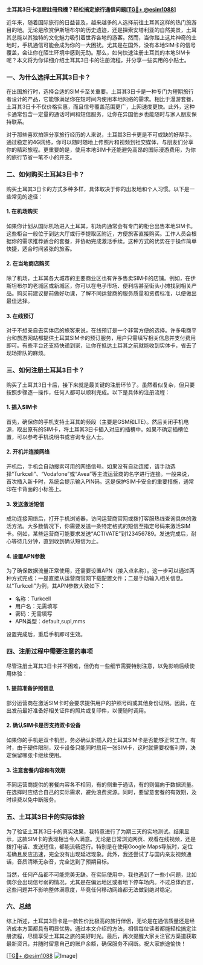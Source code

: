**土耳其3日卡怎麽註冊飛機？轻松搞定旅行通信问题[[TG💪+ @esim1088](https://t.me/s/esim1088)]**

近年来，随着国际旅行的日益普及，越来越多的人选择前往土耳其这样的热门旅游目的地。无论是欣赏伊斯坦布尔的历史遗迹，还是探索安塔利亚的自然美景，土耳其总能以其独特的文化魅力吸引着世界各地的游客。然而，当你踏上这片神奇的土地时，手机通信可能会成为你的一大困扰。尤其是在国外，没有本地SIM卡的信号覆盖，会让你在陌生环境中感到无助。那么，如何快速注册土耳其的本地SIM卡呢？本文将为你详细介绍土耳其3日卡的注册流程，并分享一些实用的小贴士。

### 一、为什么选择土耳其3日卡？

在出国旅行时，选择合适的SIM卡至关重要。土耳其3日卡是一种专门为短期旅行者设计的产品，它能够满足你在短时间内使用本地网络的需求。相比于漫游套餐，土耳其3日卡不仅价格实惠，而且信号覆盖范围更广，上网速度更快。此外，这种卡通常包含一定量的通话时间和短信服务，让你在异国他乡也能随时与家人朋友保持联系。

对于那些喜欢拍照分享旅行经历的人来说，土耳其3日卡更是不可或缺的好帮手。通过稳定的4G网络，你可以随时随地上传照片和视频到社交媒体，与朋友们分享你的精彩旅程。更重要的是，使用本地SIM卡还能避免高昂的国际漫游费用，为你的旅行节省一笔不小的开支。

### 二、如何购买土耳其3日卡？

购买土耳其3日卡的方式多种多样，具体取决于你的出发地和个人习惯。以下是一些常见的途径：

#### 1. 在机场购买

如果你计划从国际机场进入土耳其，机场内通常会有专门的柜台出售本地SIM卡。这些柜台一般位于到达大厅或行李提取区附近，方便旅客直接购买。工作人员会根据你的需求推荐适合的套餐，并协助完成激活手续。这种方式的优势在于操作简单快捷，适合时间紧张的旅客。

#### 2. 在当地商店购买

除了机场，土耳其各大城市的主要商业区也有许多售卖SIM卡的店铺。例如，在伊斯坦布尔的老城区或新城区，你可以在电子市场、便利店甚至街头小摊找到相关产品。购买前建议提前做好功课，了解不同运营商的服务质量和资费标准，以便做出最佳选择。

#### 3. 在线预订

对于不想亲自去实体店的旅客来说，在线预订是一个非常方便的选择。许多电商平台和旅游网站都提供土耳其SIM卡的预订服务，用户只需填写相关信息并支付费用即可。有些平台还支持快递到家，让你在抵达土耳其之前就能收到实体卡，省去了现场排队的麻烦。

### 三、如何注册土耳其3日卡？

购买了土耳其3日卡后，接下来就是最关键的注册环节了。虽然看似复杂，但只要按照步骤逐一操作，任何人都可以顺利完成。以下是具体的注册流程：

#### 1. 插入SIM卡

首先，确保你的手机支持土耳其的频段（主要是GSM和LTE）。然后关闭手机电源，取出原有的SIM卡，将土耳其3日卡插入对应的插槽中。如果不确定插槽位置，可以参考手机说明书或咨询专业人士。

#### 2. 开机并连接网络

开机后，手机会自动搜索可用的网络信号。如果没有自动连接，请手动选择“Turkcell”、“Vodafone”或“Avea”等主流运营商的名字进行连接。一般来说，首次插入新卡时，系统会提示输入PIN码。这是保护SIM卡安全的重要措施，通常印在卡背面的小标签上。

#### 3. 发送激活短信

成功连接网络后，打开手机浏览器，访问运营商官网或拨打客服热线查询具体的激活方法。大多数情况下，你需要发送一条特定格式的短信至指定号码来激活SIM卡。例如，某些运营商可能要求发送“ACTIVATE”到123456789。发送完成后，耐心等待几分钟，直到收到确认短信为止。

#### 4. 设置APN参数

为了确保数据流量正常使用，还需要设置APN（接入点名称）。这一步可以通过两种方式完成：一是直接从运营商官网下载配置文件；二是手动输入相关信息。以“Turkcell”为例，其APN参数大致如下：
- 名称：Turkcell
- 用户名：无需填写
- 密码：无需填写
- APN类型：default,supl,mms

设置完成后，重启手机即可生效。

### 四、注册过程中需要注意的事项

尽管注册土耳其3日卡并不困难，但仍有一些细节需要特别注意，以免影响后续使用体验：

#### 1. 提前准备护照信息

部分运营商在激活SIM卡时会要求提供用户的护照号码或其他身份证明。因此，在出发前最好准备好相关证件的照片或复印件，以便随时调用。

#### 2. 确认SIM卡是否支持双卡设备

如果你的手机是双卡机型，务必确认新插入的土耳其SIM卡是否能够正常工作。有时，由于硬件限制，双卡设备只能同时启用一张SIM卡，这时就需要权衡利弊，决定保留哪张卡继续使用。

#### 3. 注意套餐内容和有效期

不同运营商提供的套餐内容各不相同，有的侧重于通话，有的则偏向于数据流量。在选择时应结合自己的实际需求，避免浪费资源。同时，要留意套餐的有效期，及时续费以免中断服务。

### 五、土耳其3日卡的实际体验

为了验证土耳其3日卡的真实效果，我特意进行了为期三天的实地测试。结果显示，这款SIM卡的表现相当令人满意。无论是日常浏览网页、观看在线视频，还是拨打电话、发送短信，都能流畅运行。特别是在使用Google Maps导航时，定位准确且反应迅速，完全没有出现延迟现象。此外，我还尝试了与国内亲友视频通话，音质清晰无杂音，完全达到了预期目标。

当然，任何产品都不可能完美无缺。在实际使用中，我也遇到了一些小问题，比如偶尔会出现信号弱的情况，尤其是在偏远地区或者地下停车场内。不过总体而言，这些问题并不影响整体满意度，毕竟任何移动网络都无法做到绝对稳定。

### 六、总结

综上所述，土耳其3日卡是一款性价比极高的旅行伴侣，无论是在通信质量还是经济成本方面都具有明显优势。通过本文介绍的方法，相信每位读者都能轻松搞定注册流程，尽情享受土耳其之旅的美好时光。最后，再次提醒大家关注官方渠道获取最新资讯，并随时留意自己的账户余额，确保服务不间断。祝大家旅途愉快！

[[TG💪+ @esim1088](https://t.me/s/esim1088) ![Image](https://i.postimg.cc/4NQfJmqS/Snipaste-2025-05-13-00-14-12.png)]